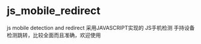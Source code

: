 # js_mobile_redirect
js mobile detection and redirect 采用JAVASCRIPT实现的 JS手机检测 手持设备检测跳转，比较全面而且准确，欢迎使用

